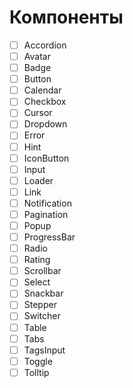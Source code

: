 # Компоненты #

- [ ] Accordion
- [ ] Avatar
- [ ] Badge
- [ ] Button
- [ ] Calendar
- [ ] Checkbox
- [ ] Cursor
- [ ] Dropdown
- [ ] Error
- [ ] Hint
- [ ] IconButton
- [ ] Input
- [ ] Loader
- [ ] Link
- [ ] Notification
- [ ] Pagination
- [ ] Popup
- [ ] ProgressBar
- [ ] Radio
- [ ] Rating
- [ ] Scrollbar
- [ ] Select
- [ ] Snackbar
- [ ] Stepper
- [ ] Switcher
- [ ] Table
- [ ] Tabs
- [ ] TagsInput
- [ ] Toggle
- [ ] Tolltip